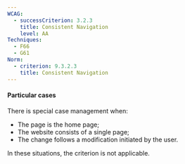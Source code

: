 ```yaml
---
WCAG:
  - successCriterion: 3.2.3
    title: Consistent Navigation
    level: AA
Techniques:
  - F66
  - G61
Norm:
  - criterion: 9.3.2.3
    title: Consistent Navigation
---
```


#### Particular cases

There is special case management when:

- The page is the home page;
- The website consists of a single page;
- The change follows a modification initiated by the user.

In these situations, the criterion is not applicable.
